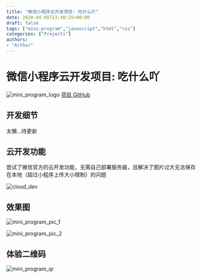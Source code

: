 ```yaml
---
title: "微信小程序云开发项目: 吃什么吖"
date: 2020-04-05T23:40:25+08:00
draft: false
tags: ["mini-program","javascript","html","css"]
categories: ["Projects"]
authors:
- "Arthur"
---
```


# 微信小程序云开发项目: 吃什么吖

![mini_program_logo](https://pseudoyu.oss-cn-hangzhou.aliyuncs.com/images/mini_program_logo.png)
[项目 GitHub](https://github.com/pseudoyu/chumu-food)

## 开发细节

太懒...待更新

## 云开发功能

尝试了微信官方的云开发功能，无需自己部署服务器，且解决了图片过大无法保存在本地（超过小程序上传大小限制）的问题

![cloud_dev](https://pseudoyu.oss-cn-hangzhou.aliyuncs.com/images/cloud_dev.png)

## 效果图

![mini_program_pic_1](https://pseudoyu.oss-cn-hangzhou.aliyuncs.com/images/mini_program_pic_1.png)

![mini_program_pic_2](https://pseudoyu.oss-cn-hangzhou.aliyuncs.com/images/mini_program_pic_2.png)

## 体验二维码

![mini_program_qr](https://pseudoyu.oss-cn-hangzhou.aliyuncs.com/images/mini_program_qr.png)